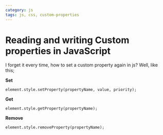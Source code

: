 ```yaml
---
category: js
tags: js, css, custom-properties
---
```


# Reading and writing Custom properties in JavaScript

I forget it every time, how to set a custom property again in js? Well, like this;

__Set__
```
element.style.setProperty(propertyName, value, priority);
```

__Get__
```
element.style.getProperty(propertyName);
```

__Remove__
```
element.style.removeProperty(propertyName);
```
